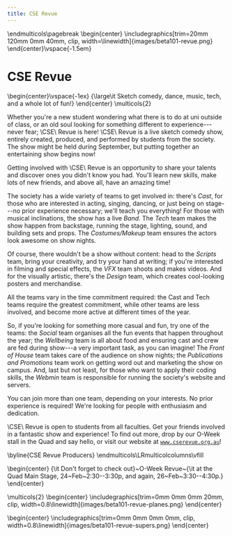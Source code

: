 ```yaml
---
title: CSE Revue
---
```


\endmulticols\pagebreak
\begin{center}
\includegraphics[trim=20mm 120mm 0mm 40mm, clip, width=\linewidth]{images/beta101-revue.png}
\end{center}\vspace{-1.5em}

CSE Revue
=========

\begin{center}\vspace{-1ex}
{\large\it Sketch comedy, dance, music, tech, and a whole lot of fun!}
\end{center}
\multicols{2}

Whether you're a new student wondering what there is to do at uni
outside of class, or an old soul looking for something different to
experience---never fear; \CSE\ Revue is here!  \CSE\ Revue is a live
sketch comedy show, entirely created, produced, and performed by
students from the society.  The show might be held during September,
but putting together an entertaining show begins now!

Getting involved with \CSE\ Revue is an opportunity to share your
talents and discover ones you didn't know you had.  You'll learn new
skills, make lots of new friends, and above all, have an amazing time!

The society has a wide variety of teams to get involved in: there's
_Cast_, for those who are interested in acting, singing, dancing, or
just being on stage---no prior experience necessary; we'll teach you
everything!  For those with musical inclinations, the show has a live
_Band_.  The _Tech_ team makes the show happen from backstage, running
the stage, lighting, sound, and building sets and props.  The
_Costumes/Makeup_ team ensures the actors look awesome on show nights.

Of course, there wouldn't be a show without content: head to the
_Scripts_ team, bring your creativity, and try your hand at writing;
if you're interested in filming and special effects, the _VFX_ team
shoots and makes videos.  And for the visually artistic, there's the
_Design_ team, which creates cool-looking posters and merchandise.

All the teams vary in the time commitment required: the Cast and Tech
teams require the greatest commitment, while other teams are less
involved, and become more active at different times of the year.

So, if you're looking for something more casual and fun, try one of
the teams: the _Social_ team organises all the fun events that happen
throughout the year; the _Wellbeing_ team is all about food and
ensuring cast and crew are fed during show---a very important task, as
you can imagine!  The _Front of House_ team takes care of the audience
on show nights; the _Publications and Promotions_ team work on getting
word out and marketing the show on campus.  And, last but not least,
for those who want to apply their coding skills, the _Webmin_ team is
responsible for running the society's website and servers.

You can join more than one team, depending on your interests.  No
prior experience is required!  We're looking for people with
enthusiasm and dedication.

\CSE\ Revue is open to students from all faculties.  Get your friends
involved in a fantastic show and experience!  To find out more, drop
by our O-Week stall in the Quad and say hello, or visit our website at
[`www.cserevue.org.au`](http://www.cserevue.org.au/)!

\byline{CSE Revue Producers}
\endmulticols\LRmulticolcolumns\vfill

\begin{center}
{\it Don't forget to check out}~O-Week Revue~{\it at the Quad Main Stage, 24~Feb~2:30--3:30p, and again, 26~Feb~3:30--4:30p.}
\end{center}

\multicols{2}
\begin{center}
\includegraphics[trim=0mm 0mm 0mm 20mm, clip, width=0.8\linewidth]{images/beta101-revue-planes.png}
\end{center}

\begin{center}
\includegraphics[trim=0mm 0mm 0mm 0mm, clip, width=0.8\linewidth]{images/beta101-revue-supers.png}
\end{center}
